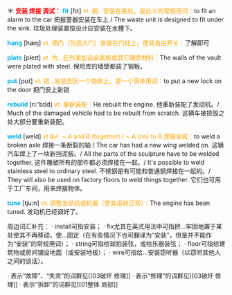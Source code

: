 ☀ <font color="red">**安装 焊接 调试：**</font>
<font color="sky blue">**fit**</font> [fɪt] 
<font color="orange">vt. 把…安装在某处。是此义的常规用词：</font>to fit an alarm to the car 把报警器安装在车上 / The waste unit is designed to fit under the sink. 垃圾处理装置按设计应安装在水槽下。

<font color="sky blue">**hang**</font> [hæŋ] 
<font color="orange">vt. 把门（包括大门）安装在门柱上，使其自由开关：</font>了解即可

<font color="sky blue">**plate**</font> [pleɪt] 
<font color="orange">vt. 为…在外面加设金属板或其它硬质材料：</font>The walls of the vault were plated with steel. 保险库的墙壁都装了钢板。

<font color="sky blue">**put**</font> [pʊt] 
<font color="orange">vt. 把…安装到另一个物体上。是一个简单用词：</font>to put a new lock on the door 把门安上新锁

<font color="sky blue">**rebuild**</font> [ri:'bɪld] 
<font color="orange">vt. 重新装配：</font>He rebuilt the engine. 他重新装配了发动机。/ Much of the damaged vehicle had to be rebuilt from scratch. 这辆车被损毁之处大部分要重新装配。
           
<font color="sky blue">**weld**</font> [weld]
<font color="orange">vt.&vi. ~ A and B (together) / ~ A (on) to B 焊接金属：</font>to weld a broken axle 焊接一条断裂的轴 / The car has had a new wing welded on. 这辆汽车焊上了一块新挡泥板。/ All the parts of the sculpture have to be welded together. 这件雕塑所有的部件都必须焊接在一起。/ It's possible to weld stainless steel to ordinary steel. 不锈钢是有可能和普通钢焊接在一起的。/ They will also be used on factory floors to weld things together. 它们也可用于工厂车间，用来焊接物体。

<font color="sky blue">**tune**</font> [tju:n] 
<font color="orange">vt. 调整发动机或机器（使其运转正常）：</font>The engine has been tuned. 发动机已经调好了。

周边词汇补充：
· install可指安装；
· fix尤其在英式用法中可指把…牢固地置于某处使其不再移动，使…固定（在有些情况下也可翻译为“安装”，但是并不能作为“安装”的常规用词）；
· string可指给球拍装弦，或给乐器装弦；
· floor可指给建筑物或房间铺设地面（或安装地板）；
· wire可指给…安装窃听器（以窃听其他人之间的谈话）。

· 表示“故障”、“失灵”的词群见[[03破坏 修理]]
· 表示“修理”的词群见[[03破坏 修理]]
· 表示“拆卸”的词群见[[01整体 局部]]
